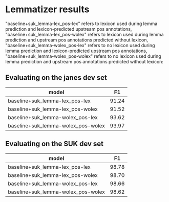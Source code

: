 # Lemmatizer results 

"baseline+suk_lemma-lex_pos-lex" refers to lexicon used during lemma prediction and lexicon-predicted upstream pos annotations, "baseline+suk_lemma-lex_pos-wolex" refers to lexicon used during lemma prediction and upstream pos annotations predicted without lexicon,
"baseline+suk_lemma-wolex_pos-lex" refers to no lexicon used during lemma prediction and lexicon-predicted upstream pos annotations, "baseline+suk_lemma-wolex_pos-wolex" refers to no lexicon used during lemma prediction and upstream pos annotations predicted without lexicon:

## Evaluating on the janes dev set

| model | F1 |
| --- | --- |
| baseline+suk_lemma-lex_pos-lex | 91.24 |
| baseline+suk_lemma-lex_pos-wolex | 91.52 |
| baseline+suk_lemma-wolex_pos-lex | 93.62 |
| baseline+suk_lemma-wolex_pos-wolex | 93.97 |

## Evaluating on the SUK dev set

| model | F1 |
| --- | --- |
| baseline+suk_lemma-lex_pos-lex | 98.78 |
| baseline+suk_lemma-lex_pos-wolex | 98.70 |
| baseline+suk_lemma-wolex_pos-lex | 98.66 |
| baseline+suk_lemma-wolex_pos-wolex | 98.62 |